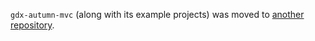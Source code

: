 `gdx-autumn-mvc` (along with its example projects) was moved to [another repository](https://github.com/czyzby/gdx-lml).
